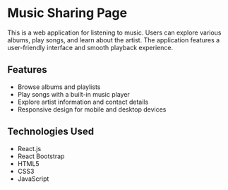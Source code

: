 # Music Sharing Page

This is a web application for listening to music. Users can explore various albums, play songs, and learn about the artist. The application features a user-friendly interface and smooth playback experience.

## Features

- Browse albums and playlists
- Play songs with a built-in music player
- Explore artist information and contact details
- Responsive design for mobile and desktop devices

## Technologies Used

- React.js
- React Bootstrap
- HTML5
- CSS3
- JavaScript